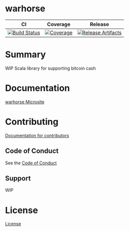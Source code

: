 # warhorse

| CI | Coverage | Release |
| --- | --- | --- |
| [![Build Status][Badge-Circle]][Link-Circle] | [![Coverage][Badge-Coverage]][Link-Coverage] | [![Release Artifacts][Badge-SonatypeReleases]][Link-SonatypeReleases] 

# Summary
WIP Scala library for supporting bitcoin cash

# Documentation
[warhorse Microsite](https://scala-cash.github.io/warhorse/)

# Contributing
[Documentation for contributors](https://scala-cash.github.io/warhorse/docs/about/about_contributing)

## Code of Conduct

See the [Code of Conduct](https://scala-cash.github.io/warhorse/docs/about/about_coc)

## Support

WIP


# License
[License](LICENSE)

[Badge-SonatypeReleases]: https://img.shields.io/nexus/r/https/oss.sonatype.org/org.scash/warhorse_2.12.svg "Sonatype Releases"
[Badge-SonatypeSnapshots]: https://img.shields.io/nexus/s/https/oss.sonatype.org/org.scash/warhorse_2.12.svg "Sonatype Snapshots"
[Badge-Coverage]: https://coveralls.io/repos/github/scala-cash/warhorse/badge.svg?branch=master "Coverage"

[Badge-Circle]: https://circleci.com/gh/scala-cash/warhorse.svg?style=svg "circleci"
[Link-Circle]: https://circleci.com/gh/scala-cash/warhorse "circleci"
[Link-SonatypeReleases]: https://oss.sonatype.org/content/repositories/releases/org/scash/warhorse_2.12/ "Sonatype Releases"
[Link-SonatypeSnapshots]: https://oss.sonatype.org/content/repositories/snapshots/org/scash/warhorse_2.12/ "Sonatype Snapshots"
[Link-Coverage]: https://coveralls.io/github/scala-cash/warhorse?branch=master "Coverage"
